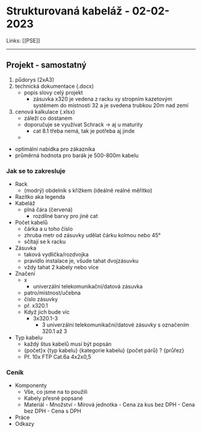 # Strukturovaná kabeláž - 02-02-2023
Links: [[PSE]]

---
## Projekt - samostatný
1) půdorys (2xA3)
2) technická dokumentace (.docx)
	- popis slovy celý projekt
		- zásuvka x320 je vedena z racku xy stropním kazetovým systémem do místnosti 32 a je svedena trubkou 20m nad zemí
3) cenová kalkulace (.xlsx)
	- záleží co dostanem
	- doporučuje se využívat Schrack -> aj u maturity
		- cat 8.1 třeba nemá, tak je potřeba aj jinde
	- 
- optimální nabídka pro zákazníka
- průměrná hodnota pro barák je 500-800m kabelu


### Jak se to zakresluje
- Rack
	- (modrý) obdelník s křížkem (ideálně reálné měřítko)
- Razítko aka legenda
- Kabeláž
	- plná čára (červená)
		- rozdílné barvy pro jiné cat
- Počet kabelů 
	- čárka a u toho číslo
	- zhruba metr od zásuvky udělat čárku kolmou nebo 45°
	- sčítají se k racku
- Zásuvka
	- taková vydlička/rozdvojka
	- pravidlo instalace je, všude tahat dvojzásuvku
	- vždy tahat 2 kabely nebo více
- Značení
	- x
		- univerzální telekomunikační/datová zásuvka
	- patro/místnost/učebna
	- číslo zásuvky
	- př. x320.1
	- Když jich bude víc
		- 3x320.1-3
			- 3 univerzální telekomunikační/datové zásuvky s označením 320.1 až 3
- Typ kabelu
	- každý štus kabelů musí být popsán
	- {počet}x {typ kabelu} {kategorie kabelu} {počet párů} ? {průřez}
	- Př. 10x FTP Cat.6a 4x2x0,5

### Ceník
- Komponenty
	- Vše, co jsme na to použili
	- Kabely přesně popsané
	- Materiál - Množství - Mírová jednotka - Cena za kus bez DPH - Cena bez DPH - Cena s DPH
- Práce
- Odkazy